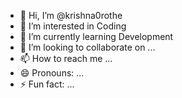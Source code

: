 - 👋 Hi, I’m @krishna0rothe
- 👀 I’m interested in Coding
- 🌱 I’m currently learning Development
- 💞️ I’m looking to collaborate on ...
- 📫 How to reach me ...
- 😄 Pronouns: ...
- ⚡ Fun fact: ...

<!---
krishna0rothe/krishna0rothe is a ✨ special ✨ repository because its `README.md` (this file) appears on your GitHub profile.
You can click the Preview link to take a look at your changes.
--->
